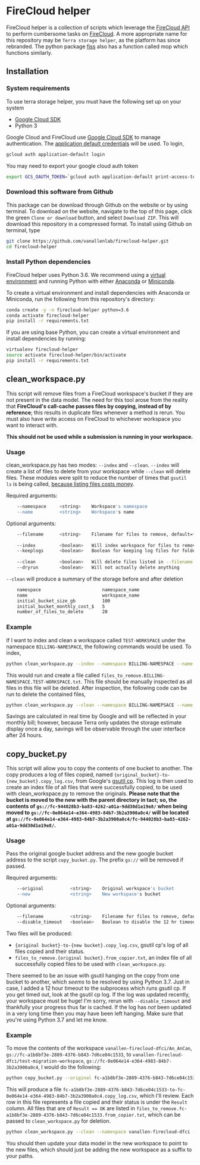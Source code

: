 # FireCloud helper
FireCloud helper is a collection of scripts which leverage the [FireCloud API](https://api.firecloud.org) to perform cumbersome tasks on [FireCloud](firecloud.org). A more appropriate name for this repository may be `Terra storage helper`, as the platform has since rebranded. The python package [fiss](https://github.com/broadinstitute/fiss) also has a function called mop which functions similarly.

## Installation

### System requirements
To use terra storage helper, you must have the following set up on your system
- [Google Cloud SDK](https://cloud.google.com/sdk/)
- Python 3

Google Cloud and FireCloud use [Google Cloud SDK](https://cloud.google.com/sdk/) to manage authentication. The [application default credentials](https://cloud.google.com/sdk/gcloud/reference/auth/application-default/login) will be used. To login,
```bash
gcloud auth application-default login
```

You may need to export your google cloud auth token
```bash
export GCS_OAUTH_TOKEN=`gcloud auth application-default print-access-token`
```

### Download this software from Github
This package can be download through Github on the website or by using terminal. To download on the website, navigate to the top of this page, click the green `Clone or download` button, and select `Download ZIP`. This will download this repository in a compressed format. To install using Github on terminal, type 

```bash
git clone https://github.com/vanallenlab/firecloud-helper.git
cd firecloud-helper
```

### Install Python dependencies
FireCloud helper uses Python 3.6. We recommend using a [virtual environment](https://docs.python.org/3/tutorial/venv.html) and running Python with either [Anaconda](https://www.anaconda.com/download/) or  [Miniconda](https://conda.io/miniconda.html). 

To create a virtual environment and install dependencies with Anaconda or Miniconda, run the following from this repository's directory:
```bash
conda create -y -n firecloud-helper python=3.6
conda activate firecloud-helper
pip install -r requirements.txt
```

If you are using base Python, you can create a virtual environment and install dependencies by running:
```bash
virtualenv firecloud-helper
source activate firecloud-helper/bin/activate
pip install -r requirements.txt
```

## clean_workspace.py
This script will remove files from a FireCloud workspace's bucket if they are not present in the data model. The need for this tool arose from the reality that **FireCloud's call-cache passes files by copying, instead of by reference**; this results in duplicate files whenever a method is rerun. You must also have write access on FireCloud to whichever workspace you want to interact with.

**This should not be used while a submission is running in your workspace.**

### Usage
clean_workspace.py has two modes: `--index` and `--clean`. `--index` will create a list of files to delete from your workspace while `--clean` will delete files. These modules were split to reduce the number of times that `gsutil ls` is being called, [because listing files costs money](https://github.com/vanallenlab/firecloud_helper/issues/2).

Required arguments:
```bash
    --namespace     <string>    Workspace's namespace
    --name          <string>    Workspace's name
```
Optional arguments:
```bash
    --filename      <string>    Filename for files to remove, default=files_to_remove.(namespace).(name).txt
    
    --index         <boolean>   Will index workspace for files to remove, write to --filename
    --keeplogs      <boolean>   Boolean for keeping log files for folders not in data model
    
    --clean         <boolean>   Will delete files listed in --filename
    --dryrun        <boolean>   Will not actually delete anything
```

`--clean` will produce a summary of the storage before and after deletion
```bash
    namespace                       namespace_name
    name                            workspace_name
    initial_bucket_size_gb          100
    initial_bucket_monthly_cost_$   5
    number_of_files_to_delete       20
```

### Example 
If I want to index and clean a workspace called `TEST-WORKSPACE` under the namespace `BILLING-NAMESPACE`, the following commands would be used. To index,
```bash
python clean_workspace.py --index --namespace BILLING-NAMESPACE --name TEST-WORKSPACE
```

This would run and create a file called `files_to_remove.BILLING-NAMESPACE.TEST-WORKSPACE.txt`. This file should be manually inspected as all files in this file will be deleted. After inspection, the following code can be run to delete the contained files,
```bash
python clean_workspace.py --clean --namespace BILLING-NAMEPSACE --name TEST-WORKSPACE
```

Savings are calculated in real time by Google and will be reflected in your monthly bill; however, because Terra only updates the storage estimate display once a day, savings will be observable through the user interface after 24 hours.  

## copy_bucket.py
This script will allow you to copy the contents of one bucket to another. The copy produces a log of files copied, named `{original_bucket}-to-{new_bucket}.copy_log.csv`, from Google's [gsutil cp](). This log is then used to create an index file of all files that were successfully copied, to be used with clean_workspace.py to remove the originals. **Please note that the bucket is moved to the new with the parent directory in tact; so, the contents of `gs://fc-944028b3-ba83-4262-a01a-9dd30d1e19e8/` when being moved to `gs://fc-0e064e14-e364-4983-84b7-3b2a3900a0c4/` will be located at `gs://fc-0e064e14-e364-4983-84b7-3b2a3900a0c4/fc-944028b3-ba83-4262-a01a-9dd30d1e19e8/`.**

### Usage
Pass the original google bucket address and the new google bucket address to the script `copy_bucket.py`. The prefix `gs://` will be removed if passed.

Required arguments:
```bash
    --original          <string>    Original workspace's bucket
    --new               <string>    New workspace's bucket
```
Optional arguments:
```bash
    --filename          <string>    Filename for files to remove, default=files_to_remove.(original bucket).from_copier.txt
    --disable_timeout   <boolean>   Boolean to disable the 12 hr timeout on gsutil cp 
```

Two files will be produced:
- `{original bucket}-to-{new bucket}.copy_log.csv`, gsutil cp's log of all files copied and their status.
- `files_to_remove.{original bucket}.from_copier.txt`, an index file of all successfully copied files to be used with `clean_workspace.py`.

There seemed to be an issue with gsutil hanging on the copy from one bucket to another, which _seems_ to be resolved by using Python 3.7. Just in case, I added a 12 hour timeout to the subprocess which runs gsutil cp. If you get timed out, look at the gsutil cp log. If the log was updated recently, your workspace must be huge! I'm sorry, rerun with `--disable_timeout` and thankfully your progress thus far is cached. If the log has _not_ been updated in a very long time then you may have been left hanging. Make sure that you're using Python 3.7 and let me know. 

### Example
To move the contents of the workspace `vanallen-firecloud-dfci/An_AnCan`, `gs://fc-a1b8bf3e-2889-4376-b843-7d6ce04c1533`, to `vanallen-firecloud-dfci/test-migration-workspace`, `gs://fc-0e064e14-e364-4983-84b7-3b2a3900a0c4`, I would do the following:
```bash
python copy_bucket.py --original fc-a1b8bf3e-2889-4376-b843-7d6ce04c1533 --new fc-0e064e14-e364-4983-84b7-3b2a3900a0c4
```
This will produce a file `fc-a1b8bf3e-2889-4376-b843-7d6ce04c1533-to-fc-0e064e14-e364-4983-84b7-3b2a3900a0c4.copy_log.csv`, which I'll review. Each row in this file represents a file copied and their status is under the `Result` column. All files that are of `Result == OK` are listed in `files_to_remove.fc-a1b8bf3e-2889-4376-b843-7d6ce04c1533.from_copier.txt`, which can be passed to `clean_workspace.py` for deletion.

```bash
python clean_workspace.py --clean --namespace vanallen-firecloud-dfci --name An_AnCan --filename files_to_remove.fc-a1b8bf3e-2889-4376-b843-7d6ce04c1533.from_copier.txt
```

You should then update your data model in the new workspace to point to the new files, which should just be adding the new workspace as a suffix to your paths.
